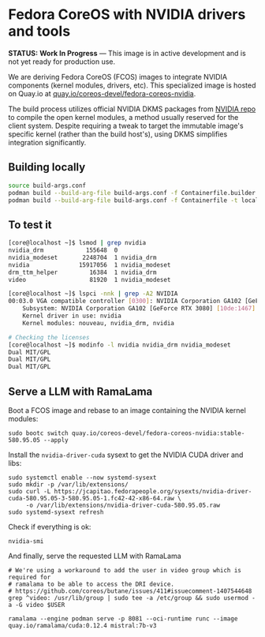 # Fedora CoreOS with NVIDIA drivers and tools

**STATUS:** **Work In Progress** — This image is in active development and is not yet ready for production use.

We are deriving Fedora CoreOS (FCOS) images to integrate NVIDIA components (kernel modules, drivers, etc).
This specialized image is hosted on Quay.io at [quay.io/coreos-devel/fedora-coreos-nvidia](https://quay.io/repository/coreos-devel/fedora-coreos-nvidia?tab=tags).

The build process utilizes official NVIDIA DKMS packages from [NVIDIA repo](https://developer.download.nvidia.com/compute/cuda/repos/) to
compile the open kernel modules, a method usually reserved for the client system.
Despite requiring a tweak to target the immutable image's specific kernel (rather than the build host's), using DKMS simplifies integration significantly.

## Building locally
```bash
source build-args.conf
podman build --build-arg-file build-args.conf -f Containerfile.builder -t $BUILDER_IMAGE
podman build --build-arg-file build-args.conf -f Containerfile -t localhost/fedora-coreos-nvidia:testing-devel
```

## To test it
```bash
[core@localhost ~]$ lsmod | grep nvidia
nvidia_drm            155648  0
nvidia_modeset       2248704  1 nvidia_drm
nvidia              15917056  1 nvidia_modeset
drm_ttm_helper         16384  1 nvidia_drm
video                  81920  1 nvidia_modeset

[core@localhost ~]$ lspci -nnk | grep -A2 NVIDIA
00:03.0 VGA compatible controller [0300]: NVIDIA Corporation GA102 [GeForce RTX 3080] [10de:2206] (rev a1)
	Subsystem: NVIDIA Corporation GA102 [GeForce RTX 3080] [10de:1467]
	Kernel driver in use: nvidia
	Kernel modules: nouveau, nvidia_drm, nvidia

# Checking the licenses
[core@localhost ~]$ modinfo -l nvidia nvidia_drm nvidia_modeset
Dual MIT/GPL
Dual MIT/GPL
Dual MIT/GPL
```

## Serve a LLM with RamaLama

Boot a FCOS image and rebase to an image containing the NVIDIA kernel modules:
```
sudo bootc switch quay.io/coreos-devel/fedora-coreos-nvidia:stable-580.95.05 --apply
```

Install the `nvidia-driver-cuda` sysext to get the NVIDIA CUDA driver and libs:
```
sudo systemctl enable --now systemd-sysext
sudo mkdir -p /var/lib/extensions/
sudo curl -L https://jcapitao.fedorapeople.org/sysexts/nvidia-driver-cuda-580.95.05-3-580.95.05-1.fc42-42-x86-64.raw \
     -o /var/lib/extensions/nvidia-driver-cuda-580.95.05.raw
sudo systemd-sysext refresh
```

Check if everything is ok:
```
nvidia-smi
```

And finally, serve the requested LLM with RamaLama
```
# We're using a workaround to add the user in video group which is required for
# ramalama to be able to access the DRI device.
# https://github.com/coreos/butane/issues/411#issuecomment-1407544648
grep ^video: /usr/lib/group | sudo tee -a /etc/group && sudo usermod -a -G video $USER

ramalama --engine podman serve -p 8081 --oci-runtime runc --image quay.io/ramalama/cuda:0.12.4 mistral:7b-v3
```
